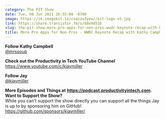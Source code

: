 ```yaml
---
category: The PIT Show
date: Tue, 08 Jun 2021 16:55:08 -0700
image: https://ik.imagekit.io/cxazzw3yew//pit-logo-v5.jpg
link: https://share.transistor.fm/s/88e9d51b
slug: the-pit-show-more-pro-apps-for-non-pros-wwdc-keynote-recap-with-kathy-campbell
title: More Pro Apps for Non-Pros - WWDC Keynote Recap with Kathy Campbell
---
```


<p><strong>Follow Kathy Campbell</strong><br /><a href="https://twitter.com/mrssoup">@mrssoup</a></p><p><strong>Check out the Productivity in Tech YouTube Channel</strong><br /><a href="https://www.youtube.com/c/kjaymiller">https://www.youtube.com/c/kjaymiller</a></p><p><strong>Follow Jay</strong><br /><a href="https://twitter.com/kjaymiller">@kjaymiller</a></p><p><strong>More Episodes and Things at</strong> <a href="https://podcast.productivityintech.com/"><strong>https://podcast.productivityintech.com</strong></a><strong>.</strong><br /><strong>Want to Support the Show?</strong><br />While you can't support the show directly you can support all the things Jay is up to by sponsoring him on GitHub!<br /><a href="https://github.com/sponsors/kjaymiller/">https://github.com/sponsors/kjaymiller/</a></p>